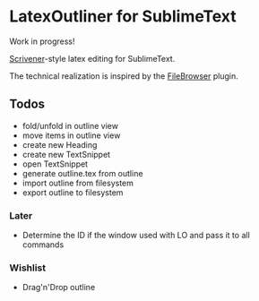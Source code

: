 # LatexOutliner for SublimeText

Work in progress!

[Scrivener][scr]-style latex editing for SublimeText.

The technical realization is inspired by the [FileBrowser][fb] plugin.

[scr]: https://www.literatureandlatte.com/scrivener.php
[fb]: https://github.com/aziz/SublimeFileBrowser

## Todos
- fold/unfold in outline view
- move items in outline view
- create new Heading
- create new TextSnippet
- open TextSnippet
- generate outline.tex from outline
- import outline from filesystem
- export outline to filesystem

### Later
- Determine the ID if the window used with LO and pass it to all commands

### Wishlist
- Drag'n'Drop outline
